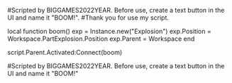 #Scripted by BIGGAMES2022YEAR. Before use, create a text button in the UI and name it "BOOM!".
#Thank you for use my script.

local function boom()
	exp = Instance.new("Explosion")
	exp.Position = Workspace.PartExplosion.Position
	exp.Parent = Workspace
end

script.Parent.Activated:Connect(boom)

#Scripted by BIGGAMES2022YEAR. Before use, create a text button in the UI and name it "BOOM!"



